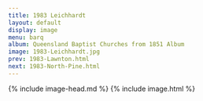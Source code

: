 ```yaml
---
title: 1983 Leichhardt
layout: default
display: image
menu: barq
album: Queensland Baptist Churches from 1851 Album
image: 1983-Leichhardt.jpg
prev: 1983-Lawnton.html
next: 1983-North-Pine.html
---
```

{% include image-head.md %}
{% include image.html %}